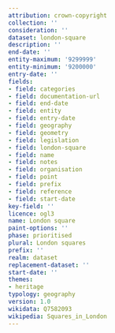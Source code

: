 ```yaml
---
attribution: crown-copyright
collection: ''
consideration: ''
dataset: london-square
description: ''
end-date: ''
entity-maximum: '9299999'
entity-minimum: '9200000'
entry-date: ''
fields:
- field: categories
- field: documentation-url
- field: end-date
- field: entity
- field: entry-date
- field: geography
- field: geometry
- field: legislation
- field: london-square
- field: name
- field: notes
- field: organisation
- field: point
- field: prefix
- field: reference
- field: start-date
key-field: ''
licence: ogl3
name: London square
paint-options: ''
phase: prioritised
plural: London squares
prefix: ''
realm: dataset
replacement-dataset: ''
start-date: ''
themes:
- heritage
typology: geography
version: 1.0
wikidata: Q7582093
wikipedia: Squares_in_London
---
```

